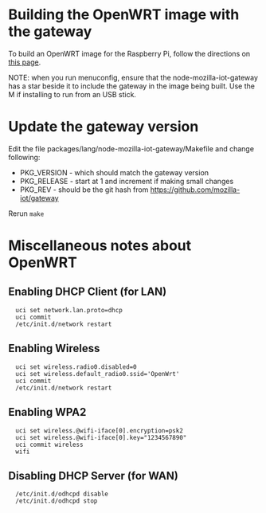 # Building the OpenWRT image with the gateway

To build an OpenWRT image for the Raspberry Pi, follow the directions on [this page](https://github.com/openwrt/packages/tree/master/lang/node-mozilla-iot-gateway).

NOTE: when you run menuconfig, ensure that the node-mozilla-iot-gateway has a star beside it to include the gateway in the image being built. Use the M if installing to run from an USB stick.

# Update the gateway version

Edit the file packages/lang/node-mozilla-iot-gateway/Makefile and change following:
* PKG_VERSION - which should match the gateway version
* PKG_RELEASE - start at 1 and increment if making small changes
* PKG_REV - should be the git hash from https://github.com/mozilla-iot/gateway

Rerun `make`

# Miscellaneous notes about OpenWRT

## Enabling DHCP Client (for LAN)
```
  uci set network.lan.proto=dhcp
  uci commit
  /etc/init.d/network restart
```
## Enabling Wireless
```
  uci set wireless.radio0.disabled=0
  uci set wireless.default_radio0.ssid='OpenWrt'
  uci commit
  /etc/init.d/network restart
```
## Enabling WPA2
```
  uci set wireless.@wifi-iface[0].encryption=psk2
  uci set wireless.@wifi-iface[0].key="1234567890"
  uci commit wireless
  wifi
```
## Disabling DHCP Server (for WAN)
```
  /etc/init.d/odhcpd disable
  /etc/init.d/odhcpd stop
```
